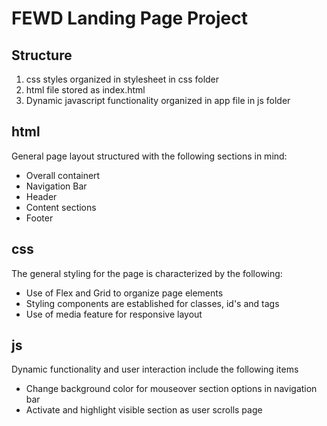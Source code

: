 # FEWD Landing Page Project

## Structure
<ol>
    <li>css styles organized in stylesheet in css folder</li>
    <li>html file stored as index.html</li>
    <li>Dynamic javascript functionality organized in app file in js folder</li>
</ol>

## html
<p>General page layout structured with the following sections in mind:</p>
<ul>
    <li>Overall containert</li>
    <li>Navigation Bar</li>
    <li>Header</li>
    <li>Content sections</li>
    <li>Footer</li>
</ul>

## css
<p>The general styling for the page is characterized by the following:</p>
<ul>
    <li>Use of Flex and Grid to organize page elements</li>
    <li>Styling components are established for classes, id's and tags</li>
    <li>Use of media feature for responsive layout</li>
</ul>

## js
<p>Dynamic functionality and user interaction include the following items</p>
<ul>
    <li>Change background color for mouseover section options in navigation bar</li>
    <li>Activate and highlight visible section as user scrolls page</li>
</ul>